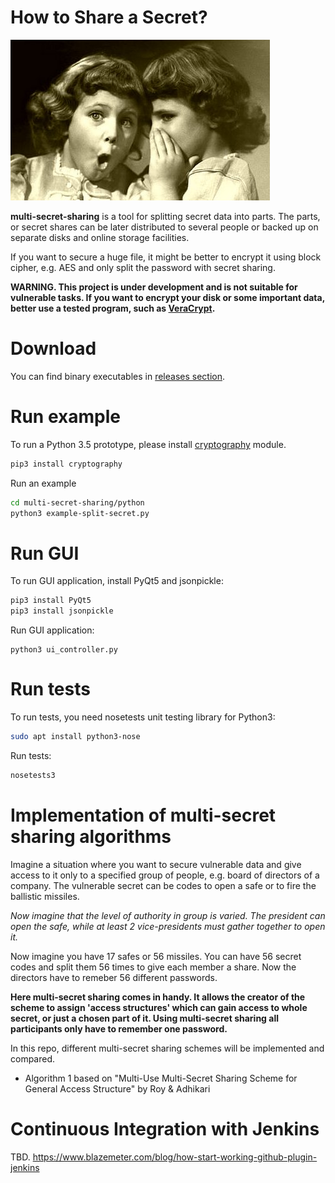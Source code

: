 # How to Share a Secret?

![Traditional way of sharing a secret](https://raw.githubusercontent.com/Qbicz/multi-secret-sharing/master/docs/Sharing-Secrets.jpg)

**multi-secret-sharing** is a tool for splitting secret data into parts.
The parts, or secret shares can be later distributed to several people or backed up on separate disks and online storage facilities.

If you want to secure a huge file, it might be better to encrypt it using block cipher, e.g. AES and only split the password with secret sharing.

**WARNING. This project is under development and is not suitable for vulnerable tasks. If you want to encrypt your disk or some important data, better use a tested program, such as [VeraCrypt](https://sourceforge.net/projects/veracrypt/).**

# Download
You can find binary executables in [releases section](https://github.com/Qbicz/multi-secret-sharing/releases).


# Run example
To run a Python 3.5 prototype, please install [cryptography](https://pypi.python.org/pypi/cryptography) module.
```bash
pip3 install cryptography
```
Run an example
```bash
cd multi-secret-sharing/python
python3 example-split-secret.py
```

# Run GUI
To run GUI application, install PyQt5 and jsonpickle:
```bash
pip3 install PyQt5
pip3 install jsonpickle
```
Run GUI application:
```
python3 ui_controller.py
```

# Run tests
To run tests, you need nosetests unit testing library for Python3:
```bash
sudo apt install python3-nose
```
Run tests:
```bash
nosetests3
```

# Implementation of multi-secret sharing algorithms

Imagine a situation where you want to secure vulnerable data and give access to it only to a specified group of people, e.g. board of directors of a company. The vulnerable secret can be codes to open a safe or to fire the ballistic missiles.

*Now imagine that the level of authority in group is varied. The president can open the safe, while at least 2 vice-presidents must gather together to open it.*

Now imagine you have 17 safes or 56 missiles. You can have 56 secret codes and split them 56 times to give each member a share. Now the directors have to remeber 56 different passwords.

**Here multi-secret sharing comes in handy. It allows the creator of the scheme to assign 'access structures' which can gain access to whole secret, or just a chosen part of it. Using multi-secret sharing all participants only have to remember one password.**

In this repo, different multi-secret sharing schemes will be implemented and compared.

- Algorithm 1 based on "Multi-Use Multi-Secret Sharing Scheme for General Access Structure" by Roy & Adhikari


# Continuous Integration with Jenkins
TBD.
https://www.blazemeter.com/blog/how-start-working-github-plugin-jenkins
